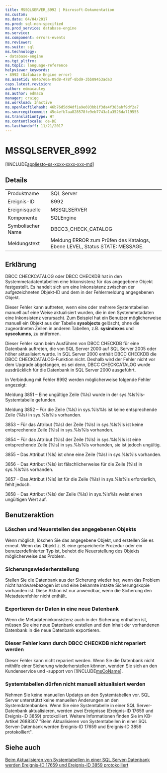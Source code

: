 ```yaml
---
title: MSSQLSERVER_8992 | Microsoft-Dokumentation
ms.custom: 
ms.date: 04/04/2017
ms.prod: sql-non-specified
ms.prod_service: database-engine
ms.service: 
ms.component: errors-events
ms.reviewer: 
ms.suite: sql
ms.technology:
- database-engine
ms.tgt_pltfrm: 
ms.topic: language-reference
helpviewer_keywords:
- 8992 (Database Engine error)
ms.assetid: 68467e6a-09d8-478f-8bd9-3bb09453ada3
caps.latest.revision: 
author: edmacauley
ms.author: edmaca
manager: craigg
ms.workload: Inactive
ms.openlocfilehash: 46b76d5dd4df1a9e693bb1f3da4f383abf9df2a7
ms.sourcegitcommit: 45e4efb7aa828578fe9eb7743a1a3526da719555
ms.translationtype: HT
ms.contentlocale: de-DE
ms.lasthandoff: 11/21/2017
---
```

# <a name="mssqlserver8992"></a>MSSQLSERVER_8992
[!INCLUDE[appliesto-ss-xxxx-xxxx-xxx-md](../../includes/appliesto-ss-xxxx-xxxx-xxx-md.md)]
  
## <a name="details"></a>Details  
  
|||  
|-|-|  
|Produktname|SQL Server|  
|Ereignis-ID|8992|  
|Ereignisquelle|MSSQLSERVER|  
|Komponente|SQLEngine|  
|Symbolischer Name|DBCC3_CHECK_CATALOG|  
|Meldungstext|Meldung ERROR zum Prüfen des Katalogs, Ebene LEVEL, Status STATE: MESSAGE.|  
  
## <a name="explanation"></a>Erklärung  
DBCC CHECKCATALOG oder DBCC CHECKDB hat in den Systemmetadatentabellen eine Inkonsistenz für das angegebene Objekt festgestellt. Es handelt sich um eine Inkonsistenz zwischen der aufgezeichneten Objekt-ID und dem in der Fehlermeldung angegebenen Objekt.  
  
Dieser Fehler kann auftreten, wenn eine oder mehrere Systemtabellen manuell auf eine Weise aktualisiert wurden, die in den Systemmetadaten eine Inkonsistenz verursacht. Zum Beispiel hat ein Benutzer möglicherweise manuell ein Objekt aus der Tabelle **sysobjects** gelöscht, ohne die zugeordneten Zeilen in anderen Tabellen, z.B. **sysindexes** und **syscolumns**, zu entfernen.  
  
Dieser Fehler kann beim Ausführen von DBCC CHECKDB für eine Datenbank auftreten, die von SQL Server 2000 auf SQL Server 2005 oder höher aktualisiert wurde. In SQL Server 2000 enthält DBCC CHECKDB die DBCC CHECKCATALOG-Funktion nicht. Deshalb wird der Fehler nicht vor dem Upgrade abgefangen, es sei denn, DBCC CHECKCATALOG wurde ausdrücklich für die Datenbank in SQL Server 2000 ausgeführt.  
  
In Verbindung mit Fehler 8992 werden möglicherweise folgende Fehler angezeigt:  
  
Meldung 3851 – Eine ungültige Zeile (%ls) wurde in der sys.%ls%ls-Systemtabelle gefunden.  
  
Meldung 3852 – Für die Zeile (%ls) in sys.%ls%ls ist keine entsprechende Zeile (%ls) in sys.%ls%ls vorhanden.  
  
3853 – Für das Attribut (%ls) der Zeile (%ls) in sys.%ls%ls ist keine entsprechende Zeile (%ls) in sys.%ls%ls vorhanden.  
  
3854 – Für das Attribut (%ls) der Zeile (%ls) in sys.%ls%ls ist eine entsprechende Zeile (%ls) in sys.%ls%ls vorhanden, sie ist jedoch ungültig.  
  
3855 – Das Attribut (%ls) ist ohne eine Zeile (%ls) in sys.%ls%ls vorhanden.  
  
3856 – Das Attribut (%ls) ist fälschlicherweise für die Zeile (%ls) in sys.%ls%ls vorhanden.  
  
3857 – Das Attribut (%ls) ist für die Zeile (%ls) in sys.%ls%ls erforderlich, fehlt jedoch.  
  
3858 – Das Attribut (%ls) der Zeile (%ls) in sys.%ls%ls weist einen ungültigen Wert auf.  
  
## <a name="user-action"></a>Benutzeraktion  
  
### <a name="drop-and-re-create-the-specified-object"></a>Löschen und Neuerstellen des angegebenen Objekts  
Wenn möglich, löschen Sie das angegebene Objekt, und erstellen Sie es erneut. Wenn das Objekt z. B. eine gespeicherte Prozedur oder ein benutzerdefinierter Typ ist, behebt die Neuerstellung des Objekts möglicherweise das Problem.  
  
### <a name="restore-from-backup"></a>Sicherungswiederherstellung  
Stellen Sie die Datenbank aus der Sicherung wieder her, wenn das Problem nicht hardwarebezogen ist und eine bekannte intakte Sicherungskopie vorhanden ist. Diese Aktion ist nur anwendbar, wenn die Sicherung den Metadatenfehler nicht enthält.  
  
### <a name="export-the-data-to-a-new-database"></a>Exportieren der Daten in eine neue Datenbank  
Wenn die Metadateninkonsistenz auch in der Sicherung enthalten ist, müssen Sie eine neue Datenbank erstellen und den Inhalt der vorhandenen Datenbank in die neue Datenbank exportieren.  
  
### <a name="dbcc-checkdb-cannot-repair-this-error"></a>Dieser Fehler kann durch DBCC CHECKDB nicht repariert werden  
Dieser Fehler kann nicht repariert werden.  Wenn Sie die Datenbank nicht mithilfe einer Sicherung wiederherstellen können, wenden Sie sich an den Kundenservice und -support von [!INCLUDE[msCoName](../../includes/msconame-md.md)].  
  
### <a name="do-not-manually-update-system-tables"></a>Systemtabellen dürfen nicht manuell aktualisiert werden  
Nehmen Sie keine manuellen Updates an den Systemtabellen vor. SQL Server unterstützt keine manuellen Änderungen an den Systemdatenbanken. Wenn Sie eine Systemtabelle in einer SQL Server-Datenbank aktualisieren, werden zwei Ereignisse (Ereignis-ID 17659 und Ereignis-ID 3859) protokolliert. Weitere Informationen finden Sie im KB-Artikel 2688307 "Beim Aktualisieren von Systemtabellen in einer SQL Server-Datenbank werden Ereignis-ID 17659 und Ereignis-ID 3859 protokolliert".  
  
## <a name="see-also"></a>Siehe auch  
[Beim Aktualisieren von Systemtabellen in einer SQL Server-Datenbank werden Ereignis-ID 17659 und Ereignis-ID 3859 protokolliert](http://support.microsoft.com/kb/2688307/EN-US)  
  
